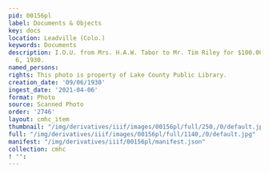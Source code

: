 ```yaml
---
pid: 00156pl
label: Documents & Objects
key: docs
location: Leadville (Colo.)
keywords: Documents
description: I.O.U. from Mrs. H.A.W. Tabor to Mr. Tim Riley for $100.00. Dated September
  6, 1930.
named_persons: 
rights: This photo is property of Lake County Public Library.
creation_date: '09/06/1930'
ingest_date: '2021-04-06'
format: Photo
source: Scanned Photo
order: '2746'
layout: cmhc_item
thumbnail: "/img/derivatives/iiif/images/00156pl/full/250,/0/default.jpg"
full: "/img/derivatives/iiif/images/00156pl/full/1140,/0/default.jpg"
manifest: "/img/derivatives/iiif/00156pl/manifest.json"
collection: cmhc
! '': 
---
```

